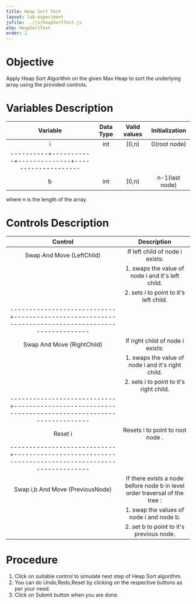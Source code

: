 ```yaml
---
title: Heap Sort Test
layout: lab-experiment
jsfile: ../js/heapSortTest.js
elm: HeapSortTest
order: 2
---
```



# Objective
Apply Heap Sort Algorithm on the given Max Heap to sort the underlying array using the provided controls.

# Variables Description

| Variable | Data Type | Valid values | Initialization      |
| :------: | :-------: | :-----------:| :-----------------: |
| i        | int       | [0,n)        | 0(root node)        |
|----------+-----------+--------------+-------------------- |
| b        | int       | [0,n)        | n-1(last node)      |

where n is the length of the array.



# Controls Description

| Control                    | Description                                                         |
| :-------------------------:| :-----------------------------------------------------------------: |
| Swap And Move (LeftChild)  |  If left child of node i exists:                                    |
|                            |       1. swaps the value of node i and it's left child.             | 
|                            |       2. sets i to point to it's left child.                        |
|----------------------------+---------------------------------------------------------------------|
| Swap And Move (RightChild) |  If right child of node i exists:                                   |
|                            |       1. swaps the value of node i and it's right child.            | 
|                            |       2. sets i to point to it's right child.                       |
|----------------------------+---------------------------------------------------------------------|
| Reset i                    | Resets i to point to root node .                                     |
|----------------------------+---------------------------------------------------------------------|
| Swap i,b And Move (PreviousNode)        |  If there exists a node before node b in level order traversal of the tree :|
|                            |       1. swap the values of node i and node b.                           | 
|                            |       2. set b to point to it's previous node.                           |

# Procedure
1. Click on suitable control to simulate next step of Heap Sort algorithm. 
2. You can do Undo,Redo,Reset by clicking on the respective buttons as per your need. 
3. Click on Submit button when you are done.